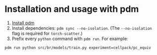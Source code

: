 # Installation and usage with pdm

1. [Install pdm](https://pdm-project.org/en/latest/#recommended-installation-method)
2. Install dependencies: `pdm sync --no-isolation`. (The `--no-isolation` flag is required for `torch-scatter`.)
3. Prefix every `python` command with `pdm run`. For example:

```
pdm run python src/br/models/train.py experiment=cellpack/pc_equiv
```
